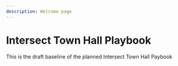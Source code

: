 ```yaml
---
description: Welcome page
---
```


# Intersect Town Hall Playbook

This is the draft baseline of the planned Intersect Town Hall Paybook
